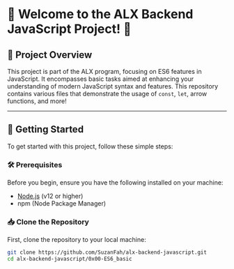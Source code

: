 # 🎉 Welcome to the **ALX Backend JavaScript** Project! 🎉

## 📜 Project Overview

This project is part of the ALX program, focusing on ES6 features in JavaScript. It encompasses basic tasks aimed at enhancing your understanding of modern JavaScript syntax and features. This repository contains various files that demonstrate the usage of `const`, `let`, arrow functions, and more!

---

## 🚀 Getting Started

To get started with this project, follow these simple steps:

### 🛠 Prerequisites

Before you begin, ensure you have the following installed on your machine:

- [Node.js](https://nodejs.org/) (v12 or higher)
- npm (Node Package Manager)

### 📥 Clone the Repository

First, clone the repository to your local machine:

```bash
git clone https://github.com/SuzanFah/alx-backend-javascript.git
cd alx-backend-javascript/0x00-ES6_basic

